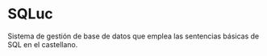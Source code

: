 # SQLuc
Sistema de gestión de base de datos que emplea las sentencias básicas de SQL en el castellano.


